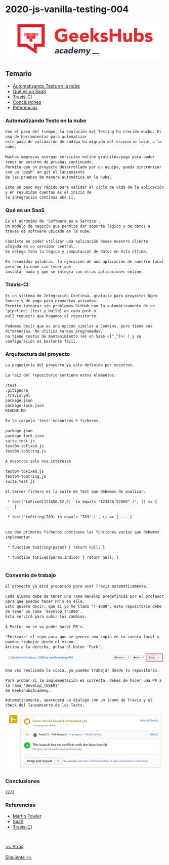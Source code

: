# 2020-js-vanilla-testing-004

<p align="center">
    <img src="https://github.com/GeeksHubsAcademy/2020-geekshubs-media/blob/master/image/logo.png" >	
</p>


## Temario

* [Automatizando Tests en la nube](https://github.com/GeeksHubsAcademy/2020-js-vanilla-004/blob/master/README.md#)
* [Qué es un SaaS](https://github.com/GeeksHubsAcademy/2020-js-vanilla-004/blob/master/README.md#)
* [Travis-CI](https://github.com/GeeksHubsAcademy/2020-js-vanilla-004/blob/master/README.md#travis-ci)
* [Conclusiones](https://github.com/GeeksHubsAcademy/2020-js-vanilla-004/blob/master/README.md#conclusiones)
* [Referencias](https://github.com/GeeksHubsAcademy/2020-js-vanilla-004/blob/master/README.md#referencias)

### Automatizando Tests en la nube
```
Con el paso del tiempo, la evolución del Testing ha crecido mucho. El uso de herramientas para automatizar 
este paso de validación de código ha migrado del escenario local a la nube.

Muchas empresas otorgan servicios online gratuitos/pago para poder tener un entorno de pruebas continuado.
Permite que un proyecto desarrollado por un equipo, pueda sincronizar con un 'push' en git el lanzamiento
de las pruebas de manera automática en la nube.

Éste un paso muy rápido para validar el ciclo de vida de la aplicación y en resumidas cuentas es el inicio de
la integración continua aka CI.
```


### Qué es un SaaS
```
Es el acrónimo de 'Software as a Service'.
Un modelo de negocio que permite dar soporte lógico y de datos a traves de software ubicado en la nube.

Consiste en poder utilizar una aplicación desde nuestro cliente alojada en un servidor central.
Se delega toda la lógica y computación de datos en ésta última.

En resumidas palabras, la ejecución de una aplicación de nuestro local pero en la nube sin tener que
instalar nada y que se integra con otras aplicaciones online.

```

### Travis-CI

```
Es un sistema de Integración Continua, gratuita para proyectos Open-Source y de pago para proyectos privados.
Permite integrar sin problemas GitHub con la automáticamente de un 'pipeline' (test y build) en cada push o 
pull requests que hagamos al repositorio. 

Podemos decir que es una opción similar a Jenkins, pero tiene sus diferencias. No utiliza tareas programadas,
no tiene costos de mantenimiento (es un SaaS <[^_^]>! ) y su configuración es bastante fácil.
```

### Arquitectura del proyecto
```
La paquetería del proyecto ya esta definida por nosotros.

La raiz del repositorio contiene estos elementos:

/test
.gitignore
.travis.yml
package.json
package-lock.json
README.MD

En la carpeta 'test' encontrás 5 ficheros.

package.json
package-lock.json
suite.test.js
test04-toFixed.js
test04-toString.js

A nosotros solo nos interesan 

test04-toFixed.js
test04-toString.js
suite.test.js

El tercer fichero es la suite de Test que debemos de analizar.

 * test('toFixed(123456.52,5)  to equals "123456.52000" )', () => { ... }
 
 * test('toString(789) to equals "789" )', () => { ... }


Los dos primeros ficheros continene las funciones vacías que debemos implementar.

 * function toString(param) { return null; }

 * function toFixed(param,indice) { return null; }
 
```

### Convenio de trabajo
```
El proyecto ya está preparado para usar Travis automáticamente.

Cada alumno debe de tener una rama develop predefinida por el profesor para que puedas hacer PR's en ella.
Esto quiere decir, que si yo me llamo "T-1000", este repositorio debe de tener un rama 'develop_T-1000'.
Ésta servirá para subir los cambios. 

A Master no se va poder hacer PR's.

'Forkeate' el repo para que se genere una copia en tu cuenta local y puedas trabajar desde el mismo.
Arriba a la derecha, pulsa el botón 'Fork'.
```

![](https://github.com/GeeksHubsAcademy/2020-geekshubs-media/blob/master/image/2020-js-vanilla-testing-004/F00.png)

```
Una vez realizada la copia, ya puedes trabajar desde tu repositorio. 

Para probar si la implementación es correcta, debes de hacer una PR a la rama 'develop_{USER}' 
de GeekshubsAcademy.
```


```
Automáticamente, aparecerá un diálogo con un icono de Travis y el check del lanzamiento de los Tests.
```
![](https://github.com/GeeksHubsAcademy/2020-geekshubs-media/blob/master/image/2020-js-vanilla-testing-004/000.PNG)


### Conclusiones
```
ZZZZ
```


### Referencias
  * [Martin Fowler](https://martinfowler.com/articles/continuousIntegration.html)
  * [SaaS](https://es.wikipedia.org/wiki/Software_como_servicio)
  * [Travis-CI](https://docs.travis-ci.com/user/for-beginners/)
  


<div>
    <p align="center">
        <img src="https://github.com/GeeksHubsAcademy/2020-geekshubs-media/blob/master/image/pixel.png" >	
    </p>
  </div>
  
  <footer>
     <div>
        <a href="https://github.com/GeeksHubsAcademy/2020-js-vanilla-testing-003"><< Atrás</a>
         <a href="https://github.com/GeeksHubsAcademy/2020-js-vanilla-testing-004/blob/master/README.md#referencias">
        <img src="https://github.com/GeeksHubsAcademy/2020-geekshubs-media/blob/master/image/pixel.png" align="center"                  height="10" width="714"/>
         </a>
         <a href="https://github.com/GeeksHubsAcademy/2020-js-vanilla-testing-005">Siguiente >></a>   
    </div>
